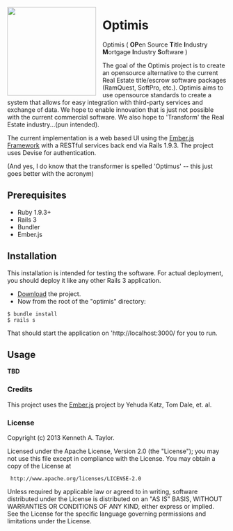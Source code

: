 <img
src="https://raw.github.com/switchspan/optimis/master/app/assets/images/lego_optimus_prime.jpg"
height="204" style="float:left; margin-right:15px;"/>

# Optimis

Optimis ( **OP**en Source **T**itle **I**ndustry **M**ortgage
**I**ndustry **S**oftware )

The goal of the Optimis project is to create an opensource alternative
to the current Real Estate title/escrow software packages (RamQuest,
SoftPro, etc.). Optimis aims to use
opensource standards to create a system that allows for easy integration
with third-party services and exchange of data. 
We hope to enable innovation that is just not possible with the current
commercial software. We also hope to 'Transform' the Real Estate
industry...(pun intended).

The current implementation is a web based UI using the [Ember.js Framework](http://emberjs.com/) with a RESTful services back
end via Rails 1.9.3.
The project uses Devise for authentication.

(And yes, I do know that the transformer is spelled 'Optimus' -- this
just goes better with the acronym)

## Prerequisites

* Ruby 1.9.3+
* Rails 3
* Bundler
* Ember.js

## Installation

This installation is intended for testing the software. For actual
deployment, you should deploy it like any other Rails 3 application.

* [Download](http://github.com/switchspan/optimis/archive/master.zip)
  the project.
* Now from the root of the "optimis" directory:

```shell
$ bundle install
$ rails s
```

That should start the application on 'http://localhost:3000/ for you to
run.

## Usage

**TBD**

### Credits

This project uses the
[Ember.js](https://emberjs.com/)
project by Yehuda Katz, Tom Dale, et. al.

### License

Copyright (c) 2013 Kenneth A. Taylor. 

Licensed under the Apache License, Version 2.0 (the "License");  you may not use this file except in compliance with the License.
You may obtain a copy of the License at

     http://www.apache.org/licenses/LICENSE-2.0

Unless required by applicable law or agreed to in writing, software distributed under the License is distributed on an "AS IS" BASIS, WITHOUT WARRANTIES OR CONDITIONS OF ANY KIND, either express or implied. See the License for the specific language governing permissions and limitations under the License.
